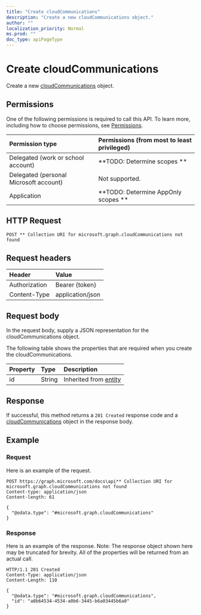 ```yaml
---
title: "Create cloudCommunications"
description: "Create a new cloudCommunications object."
author: ""
localization_priority: Normal
ms.prod: ""
doc_type: apiPageType
---
```


# Create cloudCommunications

Create a new [cloudCommunications](../resources/cloudcommunications.md) object.

## Permissions
One of the following permissions is required to call this API. To learn more, including how to choose permissions, see [Permissions](/concepts/permissions-reference.md).

|Permission type|Permissions (from most to least privileged)|
|:---|:---|
|Delegated (work or school account)|**TODO: Determine scopes **|
|Delegated (personal Microsoft account)|Not supported.|
|Application|**TODO: Determine AppOnly scopes **|

## HTTP Request
<!-- {
  "blockType": "ignored"
}
-->
``` http
POST ** Collection URI for microsoft.graph.cloudCommunications not found
```

## Request headers
|Header|Value|
|:---|:---|
|Authorization|Bearer {token}|
|Content-Type|application/json|

## Request body
In the request body, supply a JSON representation for the cloudCommunications object.

The following table shows the properties that are required when you create the cloudCommunications.

|Property|Type|Description|
|:---|:---|:---|
|id|String| Inherited from [entity](../resources/entity.md)|



## Response
If successful, this method returns a `201 Created` response code and a [cloudCommunications](../resources/cloudcommunications.md) object in the response body.

## Example

### Request
Here is an example of the request.
<!-- {
  "blockType": "request",
  "name": "create_cloudcommunications_from_"
}
-->
``` http
POST https://graph.microsoft.com/docs\api** Collection URI for microsoft.graph.cloudCommunications not found
Content-type: application/json
Content-length: 61

{
  "@odata.type": "#microsoft.graph.cloudCommunications"
}
```

### Response
Here is an example of the response. Note: The response object shown here may be truncated for brevity. All of the properties will be returned from an actual call.
<!-- {
  "blockType": "response",
  "truncated": true,
  "@odata.type": "microsoft.graph.cloudcommunications"
}
-->
``` http
HTTP/1.1 201 Created
Content-Type: application/json
Content-Length: 110

{
  "@odata.type": "#microsoft.graph.cloudCommunications",
  "id": "a0b64534-4534-a0b6-3445-b6a03445b6a0"
}
```

